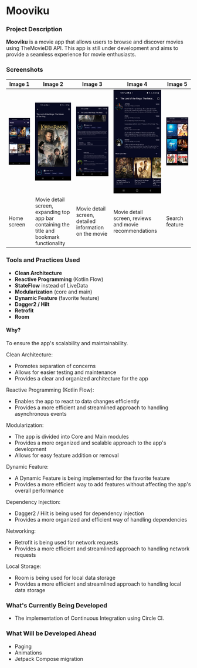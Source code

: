 # Mooviku
### Project Description
**Mooviku** is a movie app that allows users to browse and discover movies using TheMovieDB API. This app is still under development and aims to provide a seamless experience for movie enthusiasts.

### Screenshots
| Image 1 | Image 2 | Image 3 | Image 4 | Image 5 |
|---------|---------|---------|---------|---------|
| ![Image 1](images/screenshot1.jpg) | ![Image 2](images/screenshot2.jpg) | ![Image 3](images/screenshot3.jpg) | ![Image 4](images/screenshot4.jpg) | ![Image 5](images/screenshot5.jpg) |
| Home screen | Movie detail screen, expanding top app bar containing the title and bookmark functionality | Movie detail screen, detailed information on the movie | Movie detail screen, reviews and movie recommendations | Search feature |

### Tools and Practices Used

- **Clean Architecture**
- **Reactive Programming** (Kotlin Flow)
- **StateFlow** instead of LiveData
- **Modularization** (core and main)
- **Dynamic Feature** (favorite feature)
- **Dagger2 / Hilt**
- **Retrofit**
- **Room**

#### Why?
To ensure the app's scalability and maintainability.

Clean Architecture:
- Promotes separation of concerns
- Allows for easier testing and maintenance
- Provides a clear and organized architecture for the app

Reactive Programming (Kotlin Flow):
- Enables the app to react to data changes efficiently
- Provides a more efficient and streamlined approach to handling asynchronous events

Modularization:
- The app is divided into Core and Main modules
- Provides a more organized and scalable approach to the app's development
- Allows for easy feature addition or removal

Dynamic Feature:
- A Dynamic Feature is being implemented for the favorite feature
- Provides a more efficient way to add features without affecting the app's overall performance

Dependency Injection:
- Dagger2 / Hilt is being used for dependency injection
- Provides a more organized and efficient way of handling dependencies

Networking:
- Retrofit is being used for network requests
- Provides a more efficient and streamlined approach to handling network requests

Local Storage:
- Room is being used for local data storage
- Provides a more efficient and streamlined approach to handling local data storage

### What's Currently Being Developed
- The implementation of Continuous Integration using Circle CI.

### What Will be Developed Ahead
- Paging
- Animations
- Jetpack Compose migration
